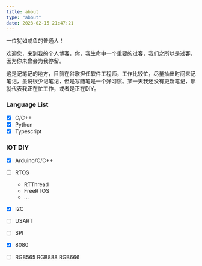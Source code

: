 ```yaml
---
title: about
type: "about"
date: 2023-02-15 21:47:21
---
```

一位犹如咸鱼的普通人！

欢迎您，来到我的个人博客，你，我生命中一个重要的过客，我们之所以是过客，因为你未曾会为我停留。


这是记笔记的地方，目前在谷歌担任软件工程师，工作比较忙，尽量抽出时间来记笔记，虽说很少记笔记，但是写随笔是一个好习惯。某一天我还没有更新笔记，那就代表我正在忙工作，或者是正在DIY。


### Language List

* [X] C/C++
* [X] Python
* [X] Typescript

### IOT DIY

* [X] Arduino/C/C++

* [ ] RTOS
    - RTThread
    - FreeRTOS
    - ...
* [x] I2C
* [ ] USART
* [ ] SPI
* [X] 8080
* [ ] RGB565 RGB888 RGB666




